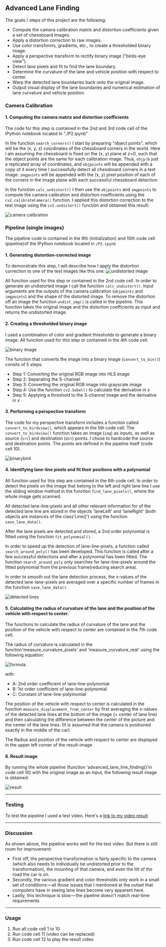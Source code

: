 ## Advanced Lane Finding

The goals / steps of this project are the following:

* Compute the camera calibration matrix and distortion coefficients given a set of chessboard images.
* Apply a distortion correction to raw images.
* Use color transforms, gradients, etc., to create a thresholded binary image.
* Apply a perspective transform to rectify binary image ("birds-eye view").
* Detect lane pixels and fit to find the lane boundary.
* Determine the curvature of the lane and vehicle position with respect to center.
* Warp the detected lane boundaries back onto the original image.
* Output visual display of the lane boundaries and numerical estimation of lane curvature and vehicle position.


### Camera Calibration

#### 1. Computing the camera matrix and distortion coefficients

The code for this step is contained in the 2nd and 3rd code cell of the IPython notebook located in "./P2.ipynb"

In the function `search_corners()` I start by preparing "object points", which will be the (x, y, z) coordinates of the chessboard corners in the world. Here I am assuming the chessboard is fixed on the (x, y) plane at z=0, such that the object points are the same for each calibration image.  Thus, `objp` is just a replicated array of coordinates, and `objpoints` will be appended with a copy of it every time I successfully detect all chessboard corners in a test image.  `imgpoints` will be appended with the (x, y) pixel position of each of the corners in the image plane with each successful chessboard detection.  

In the function `calc_undistort()` I then use the `objpoints` and `imgpoints` to compute the camera calibration and distortion coefficients using the `cv2.calibrateCamera()` function.  I applied this distortion correction to the test image using the `cv2.undistort()` function and obtained this result: 

![camera calibration](./write_up_images/camera_calibration.png)

### Pipeline (single images)

The pipeline code is contained in the 9th (initialization) and 10th code cell (pipeline)of the IPython notebook located in `/P2.ipynb`

#### 1. Generating distortion-corrected image

To demonstrate this step, I will describe how I apply the distortion correction to one of the test images like this one:
![undistorted image](./write_up_images/undist.jpg)

All function used for this step or contained in the 2nd code cell. In order to generate an undistorted image I call the function `calc_undistort()`. Input arguments are the outputs of the camera calibration (`objpoints` and `imgpoints`) and the shape of the  distorted image. To remove the distortion off an image the function `undist_img()` is called in the pipeline. This function takes the original image and the distortion coefficients as input and returns the undistorted image.

#### 2. Creating a thresholded binary image

I used a combination of color and gradient thresholds to generate a binary image. All function used for this step or contained in the 4th code cell. 

![binary image](./write_up_images/binary.jpg)

The function that converts the image into a binary image (`convert_to_bin()`) consits of 5 steps:

* Step 1: Converting the original RGB image into HLS image
* Step 2: Separating the S-channel
* Step 3: Converting the original RGB image into grayscale image
* Step 4: Use the function `cv2.Sobel()` to calculate the derivative in x 
* Step 5: Applying a threshold to the S-channel image and the derivative in x 


#### 3. Performing a perspective transform

The code for my perspective transform includes a function called `convert_to_birdview()`, which appears in the 5th code cell.  The `convert_to_birdview()` function takes an image (`img`) as inputs, as well as source (`src`) and destination (`dst`) points.  I chose to hardcode the source and destination points. The points are defined in the pipeline itself (code cell 10). 

![binarybird](./write_up_images/binary_bird.jpg)

#### 4. Identifying lane-line pixels and fit their positions with a polynomial

All function used for this step are contained in the 6th code cell. In order to detect the pixels on the image that belong to the left and right lane line I use the sliding window method in the function `find_lane_pixels()`, where the whole image gets scanned.

All detected lane-line-pixels and all other relevant information for of the detected lane line are stored in the objects 'laneLeft' and 'laneRight' (both objects are instances of the class'Line()') using the function `save_lane_data()`. 

After the lane pixels are detected and stored, a 2nd order polynomial is fitted using the function `fit_polynomial()`. 

In order to speed up the detection of lane-line-pixels, a function called `search_around_poly()` has been developed. This function is called after a few successful detections and after a polynomial has been fitted. The function `search_around_poly` only searches for lane-line-pixels around the fitted polynomial from the previous frame(reducing search area).

In order to smooth out the lane detection process, the x-values of the detected lane-lane-pixels are averaged over a specific number of frames in the function `save_lane_data()`.

![detected lines](./write_up_images/detected_lines.jpg)


#### 5. Calculating the radius of curvature of the lane and the position of the vehicle with respect to center.

The functions to calculate the radius of curvature of the lane and the position of the vehicle with respect to center are contained in the 7th code cell.

The radius of curvature is calculated in the function'measure_curvature_pixels' and 'measure_curvature_real' using the following equation: 

![formula](./write_up_images/formula_rad.png)

with

* A: 2nd order coefficient of lane-line-polynomial 
* B: 1st order coefficient of lane-line-polynomial 
* C: Constant of lane-line-polyinomial 

The position of the vehicle with respect to center is calculated in the function `measure_displacement_from_center` by first averaging the x-values of the detected lane lines at the bottom of the image (= center of lane line) and then calculating the difference between the center of the picture and the center of the lane lines. (It is assumed that the camera is positioned exactly in the middle of the car)

The Radius and position of the vehicle with respect to center are displayed in the upper left corner of the result-image

#### 6. Result image

By running the whole pipeline (function 'advanced_lane_line_finding()'in code cell 10) with the original image as an input, the following result image is obtained:

![result](./output_images/test1.jpg)

---

### Testing

To test the pipeline I used a test video. Here's a [link to my video result](./test_videos_output/project_video.mp4)

---

### Discussion

As shown above, the pipeline works well for the test video. But there is still room for improvement:

* First off, the perspective transformation is fairly specific to the camera (which also needs to individually be undistorted prior to the transformation), the mounting of that camera, and even the tilt of the road the car is on.
* Secondly, the various gradient and color thresholds only work in a small set of conditions — all those issues that I mentioned at the outset that computers have in seeing lane lines become very apparent here. 
* Lastly, this technique is slow — the pipeline doesn't match real-time requirements

---

### Usage

1. Run all code cell 1 to 10 
2. Run code cell 11 (video can be replaced)
3. Run code cell 12 to play the result video


